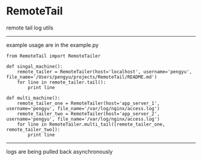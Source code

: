 # RemoteTail

remote tail log utils

---

example usage are in the example.py

```
from RemoteTail import RemoteTailer
    
def singal_machine():
    remote_tailer = RemoteTailer(host='localhost', username='pengyu', file_name='/Users/pengyu/projects/RemoteTail/README.md')
    for line in remote_tailer.tail():
        print line

def multi_machine():
    remote_tailer_one = RemoteTailer(host='app_server_1', username='pengyu', file_name='/var/log/nginx/access.log')
    remote_tailer_two = RemoteTailer(host='app_server_2', username='pengyu', file_name='/var/log/nginx/access.log')
    for line in RemoteTailer.multi_tail([remote_tailer_one, remote_tailer_two]):
        print line

```

----

logs are being pulled back asynchronously

